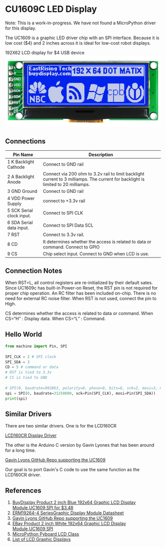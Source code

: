 # CU1609C LED Display

Note: This is a work-in-progress.  We have not found a MicroPython driver for this display.

The UC1609 is a graphic LED driver chip with an SPI interface.  Because it is low cost ($4) and 2 inches across it is ideal for low-cost robot displays.

192X62 LCD display for $4 USB device
![LCD Blue UC1609 SPI](img/lcd-uc1609-spi.jpg)

## Connections
| Pin Name | Description |
| -------- | ----------- |
|1 K Backlight Cathode|Connect to GND rail|
|2 A Backlight Anode| Connect via 200 ohm to 3.2v rail to limit backlight current to 3 milliamps.  The current for backlight is limited to 20 milliamps.|
|3 GND Ground|Connect to GND rail|
|4 VDD Power Supply| connect to +3.3v rail |
|5 SCK Serial clock input.|Connect to SPI CLK|
|6 SDA Serial data input.|Connect to SPI Data SCL|
|7 RST | Connect to 3.3v rail.  |
|8 CD | It determines whether the access is related to data or command. Connect to GPIO |
|9 CS | Chip select input.  Connect to GND when LCD is use. |

## Connection Notes
When RST=L, all control registers are re-initialized by their default sates. Since UC1609c has
built-in Power-on Reset, the RST pin is not required for proper chip operation.
An RC filter has been included on-chip. There is no need for external RC noise filter. When RST
is not used, connect the pin to High.

CS determines whether the access is related to data or command. When CS=“H” : Display data.  When CS=“L” : Command.

## Hello World
```py
from machine import Pin, SPI

SPI_CLK = 2 # SPI clock
SPI_SDA = 3
CD = 5 # command or data
# RST is tied to 3.3v
# CS is tied to GND

# SPI(0, baudrate=992063, polarity=0, phase=0, bits=8, sck=2, mosi=3, miso=4)
spi = SPI(0, baudrate=31250000, sck=Pin(SPI_CLK), mosi=Pin(SPI_SDA))
print(spi)

```

## Similar Drivers

There are two similar drivers.  One is for the LCD160CR

[LCD160CR Display Driver](https://github.com/micropython/micropython/blob/master/drivers/display/lcd160cr.py)

The other is the Arduino C version by Gavin Lyones that has been around for a long time.

[Gavin Lyons GitHub Repo supporting the UC1609](https://github.com/gavinlyonsrepo/ERM19264_UC1609)

Our goal is to port Gavin's C code to use the same function as the LCD160CR driver.

## References

1. [BuyDisplay Product 2 inch Blue 192x64 Graphic LCD Display Module,UC1609,SPI for $3.48](https://www.buydisplay.com/2-inch-blue-192x64-graphic-lcd-display-module-uc1609-spi-for-arduino)
2. [ERM19264-4 SeriesGraphic Display Module Datasheet](https://www.buydisplay.com/download/manual/ERM19264-4_Datasheet.pdf)
3. [Gavin Lyons GitHub Repo supporting the UC1609](https://github.com/gavinlyonsrepo/ERM19264_UC1609)
4. [EBay Product 2 inch White 192x64 Graphic LCD Display Module,UC1609,SPI](https://www.ebay.ie/itm/2-inch-White-192x64-Graphic-LCD-Display-Module-UC1609-SPI-for-Arduino/293617684779)
5. [MicroPython Pyboard LCD Class](https://docs.micropython.org/en/latest/library/pyb.LCD.html)
6. [List of LCD Graphic Displays](https://awesome-micropython.com/#lcd-graphic)